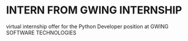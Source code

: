 # INTERN FROM GWING INTERNSHIP 
virtual internship offer for the Python Developer position at GWING SOFTWARE TECHNOLOGIES
